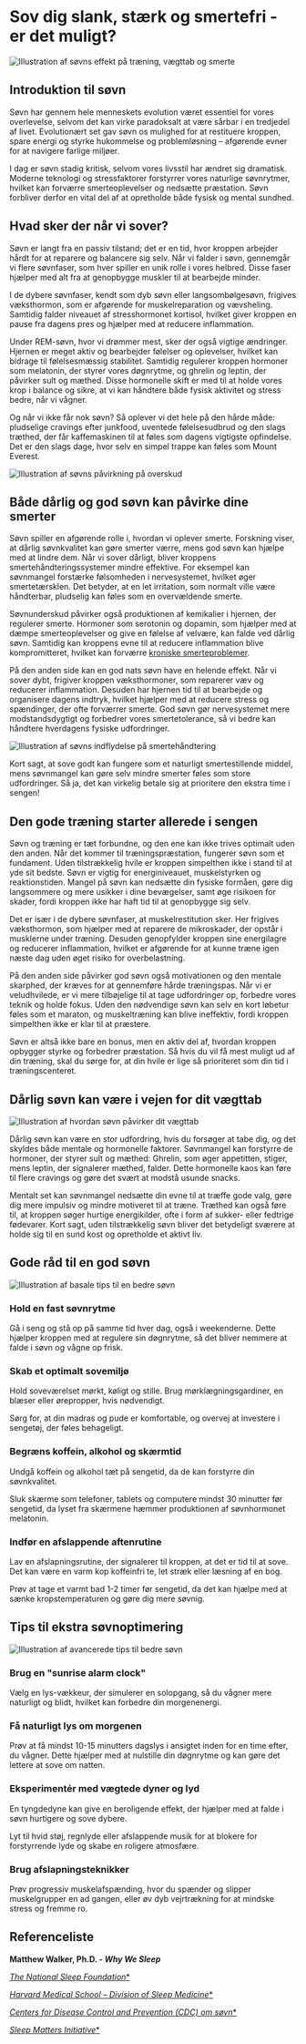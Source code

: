 
# Sov dig slank, stærk og smertefri - er det muligt?


![Illustration af søvns effekt på træning, vægttab og smerte](/images/articles/Søvn_intro.webp)



## Introduktion til søvn

Søvn har gennem hele menneskets evolution været essentiel for vores overlevelse, selvom det kan virke paradoksalt at være sårbar i en tredjedel af livet. Evolutionært set gav søvn os mulighed for at restituere kroppen, spare energi og styrke hukommelse og problemløsning – afgørende evner for at navigere farlige miljøer.

I dag er søvn stadig kritisk, selvom vores livsstil har ændret sig dramatisk. Moderne teknologi og stressfaktorer forstyrrer vores naturlige søvnrytmer, hvilket kan forværre smerteoplevelser og nedsætte præstation. Søvn forbliver derfor en vital del af at opretholde både fysisk og mental sundhed.


## Hvad sker der når vi sover?

Søvn er langt fra en passiv tilstand; det er en tid, hvor kroppen arbejder hårdt for at reparere og balancere sig selv. Når vi falder i søvn, gennemgår vi flere søvnfaser, som hver spiller en unik rolle i vores helbred. Disse faser hjælper med alt fra at genopbygge muskler til at bearbejde minder.

I de dybere søvnfaser, kendt som dyb søvn eller langsombølgesøvn, frigives væksthormon, som er afgørende for muskelreparation og vævsheling. Samtidig falder niveauet af stresshormonet kortisol, hvilket giver kroppen en pause fra dagens pres og hjælper med at reducere inflammation.

Under REM-søvn, hvor vi drømmer mest, sker der også vigtige ændringer. Hjernen er meget aktiv og bearbejder følelser og oplevelser, hvilket kan bidrage til følelsesmæssig stabilitet. Samtidig regulerer kroppen hormoner som melatonin, der styrer vores døgnrytme, og ghrelin og leptin, der påvirker sult og mæthed. Disse hormonelle skift er med til at holde vores krop i balance og sikre, at vi kan håndtere både fysisk aktivitet og stress bedre, når vi vågner.

Og når vi ikke får nok søvn? Så oplever vi det hele på den hårde måde: pludselige cravings efter junkfood, uventede følelsesudbrud og den slags træthed, der får kaffemaskinen til at føles som dagens vigtigste opfindelse. Det er den slags dage, hvor selv en simpel trappe kan føles som Mount Everest.



![Illustration af søvns påvirkning på overskud](/images/articles/Søvn_everest.webp)



## Både dårlig og god søvn kan påvirke dine smerter

Søvn spiller en afgørende rolle i, hvordan vi oplever smerte. Forskning viser, at dårlig søvnkvalitet kan gøre smerter værre, mens god søvn kan hjælpe med at lindre dem. Når vi sover dårligt, bliver kroppens smertehåndteringssystemer mindre effektive. For eksempel kan søvnmangel forstærke følsomheden i nervesystemet, hvilket øger smertetærsklen. Det betyder, at en let irritation, som normalt ville være håndterbar, pludselig kan føles som en overvældende smerte.

Søvnunderskud påvirker også produktionen af kemikalier i hjernen, der regulerer smerte. Hormoner som serotonin og dopamin, som hjælper med at dæmpe smerteoplevelser og give en følelse af velvære, kan falde ved dårlig søvn. Samtidig kan kroppens evne til at reducere inflammation blive kompromitteret, hvilket kan forværre [kroniske smerteproblemer](https://www.fysfinder.dk/fysioterapeut-artikler/kroniske_smerter).

På den anden side kan en god nats søvn have en helende effekt. Når vi sover dybt, frigiver kroppen væksthormoner, som reparerer væv og reducerer inflammation. Desuden har hjernen tid til at bearbejde og organisere dagens indtryk, hvilket hjælper med at reducere stress og spændinger, der ofte forværrer smerte. God søvn gør nervesystemet mere modstandsdygtigt og forbedrer vores smertetolerance, så vi bedre kan håndtere hverdagens fysiske udfordringer.


![Illustration af søvns indflydelse på smertehåndtering](/images/articles/Søvn_smertehåndtering.png)


Kort sagt, at sove godt kan fungere som et naturligt smertestillende middel, mens søvnmangel kan gøre selv mindre smerter føles som store udfordringer. Så ja, det kan virkelig betale sig at prioritere den ekstra time i sengen!


## Den gode træning starter allerede i sengen

Søvn og træning er tæt forbundne, og den ene kan ikke trives optimalt uden den anden. Når det kommer til træningspræstation, fungerer søvn som et fundament. Uden tilstrækkelig hvile er kroppen simpelthen ikke i stand til at yde sit bedste. Søvn er vigtig for energiniveauet, muskelstyrken og reaktionstiden. Mangel på søvn kan nedsætte din fysiske formåen, gøre dig langsommere og mere usikker i dine bevægelser, samt øge risikoen for skader, fordi kroppen ikke har haft tid til at genopbygge sig selv.

Det er især i de dybere søvnfaser, at muskelrestitution sker. Her frigives væksthormon, som hjælper med at reparere de mikroskader, der opstår i musklerne under træning. Desuden genopfylder kroppen sine energilagre og reducerer inflammation, hvilket er afgørende for at kunne træne igen næste dag uden øget risiko for overbelastning.

På den anden side påvirker god søvn også motivationen og den mentale skarphed, der kræves for at gennemføre hårde træningspas. Når vi er veludhvilede, er vi mere tilbøjelige til at tage udfordringer op, forbedre vores teknik og holde fokus. Uden den nødvendige søvn kan selv en kort løbetur føles som et maraton, og muskeltræning kan blive ineffektiv, fordi kroppen simpelthen ikke er klar til at præstere.

Søvn er altså ikke bare en bonus, men en aktiv del af, hvordan kroppen opbygger styrke og forbedrer præstation. Så hvis du vil få mest muligt ud af din træning, skal du sørge for, at din hvile er lige så prioriteret som din tid i træningscenteret.


## Dårlig søvn kan være i vejen for dit vægttab


![Illustration af hvordan søvn påvirker dit vægttab](/images/articles/Søvn_vægttab.webp)


Dårlig søvn kan være en stor udfordring, hvis du forsøger at tabe dig, og det skyldes både mentale og hormonelle faktorer. Søvnmangel kan forstyrre de hormoner, der styrer sult og mæthed: Ghrelin, som øger appetitten, stiger, mens leptin, der signalerer mæthed, falder. Dette hormonelle kaos kan føre til flere cravings og gøre det svært at modstå usunde snacks.

Mentalt set kan søvnmangel nedsætte din evne til at træffe gode valg, gøre dig mere impulsiv og mindre motiveret til at træne. Træthed kan også føre til, at kroppen søger hurtige energikilder, ofte i form af sukker- eller fedtrige fødevarer. Kort sagt, uden tilstrækkelig søvn bliver det betydeligt sværere at holde sig til en sund kost og opretholde et aktivt liv.


## Gode råd til en god søvn


![Illustration af basale tips til en bedre søvn](/images/articles/Søvn_tips_basic.png)



### Hold en fast søvnrytme

Gå i seng og stå op på samme tid hver dag, også i weekenderne. Dette hjælper kroppen med at regulere sin døgnrytme, så det bliver nemmere at falde i søvn og vågne op frisk.


### Skab et optimalt sovemiljø

Hold soveværelset mørkt, køligt og stille. Brug mørklægningsgardiner, en blæser eller ørepropper, hvis nødvendigt.

Sørg for, at din madras og pude er komfortable, og overvej at investere i sengetøj, der føles behageligt.


### Begræns koffein, alkohol og skærmtid

Undgå koffein og alkohol tæt på sengetid, da de kan forstyrre din søvnkvalitet.

Sluk skærme som telefoner, tablets og computere mindst 30 minutter før sengetid, da lyset fra skærmene hæmmer produktionen af søvnhormonet melatonin.


### Indfør en afslappende aftenrutine

Lav en afslapningsrutine, der signalerer til kroppen, at det er tid til at sove. Det kan være en varm kop koffeinfri te, let stræk eller læsning af en bog.

Prøv at tage et varmt bad 1-2 timer før sengetid, da det kan hjælpe med at sænke kropstemperaturen og gøre dig mere søvnig.


## Tips til ekstra søvnoptimering


![Illustration af avancerede tips til bedre søvn](/images/articles/Søvn_tips_avanceret.png)



### Brug en "sunrise alarm clock"

Vælg en lys-vækkeur, der simulerer en solopgang, så du vågner mere naturligt og blidt, hvilket kan forbedre din morgenenergi.


### Få naturligt lys om morgenen

Prøv at få mindst 10-15 minutters dagslys i ansigtet inden for en time efter, du vågner. Dette hjælper med at nulstille din døgnrytme og kan gøre det lettere at sove om natten.


### Eksperimentér med vægtede dyner og lyd

En tyngdedyne kan give en beroligende effekt, der hjælper med at falde i søvn hurtigere og sove dybere.

Lyt til hvid støj, regnlyde eller afslappende musik for at blokere for forstyrrende lyde og skabe en roligere atmosfære.


### Brug afslapningsteknikker

Prøv progressiv muskelafspænding, hvor du spænder og slipper muskelgrupper en ad gangen, eller øv dyb vejrtrækning for at mindske stress og fremme ro.


## Referenceliste

**Matthew Walker, Ph.D. - *Why We Sleep***

[*The National Sleep Foundation**](https://www.sleepfoundation.org)

[*Harvard Medical School – Division of Sleep Medicine**](https://sleep.hms.harvard.edu)

[*Centers for Disease Control and Prevention (CDC) om søvn**](https://www.cdc.gov/sleep)

[*Sleep Matters Initiative**](https://sleep.hms.harvard.edu/sleep-matters-initiative)
